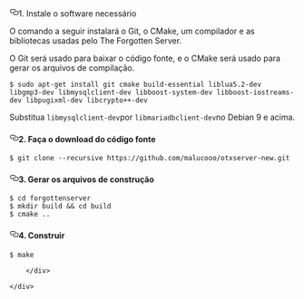 <div id="wiki-body" class="mt-4 flex-auto min-width-0 gollum-markdown-content instapaper_body">
        <div class="markdown-body>
<h4>
<a id="user-content-1-install-the-required-software" class="anchor" href="#1-install-the-required-software" aria-hidden="true"><svg class="octicon octicon-link" viewBox="0 0 16 16" version="1.1" width="16" height="16" aria-hidden="true"><path fill-rule="evenodd" d="M4 9h1v1H4c-1.5 0-3-1.69-3-3.5S2.55 3 4 3h4c1.45 0 3 1.69 3 3.5 0 1.41-.91 2.72-2 3.25V8.59c.58-.45 1-1.27 1-2.09C10 5.22 8.98 4 8 4H4c-.98 0-2 1.22-2 2.5S3 9 4 9zm9-3h-1v1h1c1 0 2 1.22 2 2.5S13.98 12 13 12H9c-.98 0-2-1.22-2-2.5 0-.83.42-1.64 1-2.09V6.25c-1.09.53-2 1.84-2 3.25C6 11.31 7.55 13 9 13h4c1.45 0 3-1.69 3-3.5S14.5 6 13 6z"></path></svg></a><font style="vertical-align: inherit;"><font style="vertical-align: inherit;">1. Instale o software necessário</font></font></h4>
<p><font style="vertical-align: inherit;"><font style="vertical-align: inherit;">O comando a seguir instalará o Git, o CMake, um compilador e as bibliotecas usadas pelo The Forgotten Server.</font></font></p>
<p><font style="vertical-align: inherit;"><font style="vertical-align: inherit;">O Git será usado para baixar o código fonte, e o CMake será usado para gerar os arquivos de compilação.</font></font></p>
<pre><code>$ sudo apt-get install git cmake build-essential liblua5.2-dev libgmp3-dev libmysqlclient-dev libboost-system-dev libboost-iostreams-dev libpugixml-dev libcrypto++-dev
</code></pre>
<p><font style="vertical-align: inherit;"><font style="vertical-align: inherit;">Substitua </font></font><code>libmysqlclient-dev</code><font style="vertical-align: inherit;"><font style="vertical-align: inherit;">por </font></font><code>libmariadbclient-dev</code><font style="vertical-align: inherit;"><font style="vertical-align: inherit;">no Debian 9 e acima.</font></font></p>
<h4>
<a id="user-content-2-download-the-source-code" class="anchor" href="#2-download-the-source-code" aria-hidden="true"><svg class="octicon octicon-link" viewBox="0 0 16 16" version="1.1" width="16" height="16" aria-hidden="true"><path fill-rule="evenodd" d="M4 9h1v1H4c-1.5 0-3-1.69-3-3.5S2.55 3 4 3h4c1.45 0 3 1.69 3 3.5 0 1.41-.91 2.72-2 3.25V8.59c.58-.45 1-1.27 1-2.09C10 5.22 8.98 4 8 4H4c-.98 0-2 1.22-2 2.5S3 9 4 9zm9-3h-1v1h1c1 0 2 1.22 2 2.5S13.98 12 13 12H9c-.98 0-2-1.22-2-2.5 0-.83.42-1.64 1-2.09V6.25c-1.09.53-2 1.84-2 3.25C6 11.31 7.55 13 9 13h4c1.45 0 3-1.69 3-3.5S14.5 6 13 6z"></path></svg></a><font style="vertical-align: inherit;"><font style="vertical-align: inherit;">2. Faça o download do código fonte</font></font></h4>
<pre><code>$ git clone --recursive https://github.com/malucooo/otxserver-new.git
</code></pre>
<h4>
<a id="user-content-3-generate-the-build-files" class="anchor" href="#3-generate-the-build-files" aria-hidden="true"><svg class="octicon octicon-link" viewBox="0 0 16 16" version="1.1" width="16" height="16" aria-hidden="true"><path fill-rule="evenodd" d="M4 9h1v1H4c-1.5 0-3-1.69-3-3.5S2.55 3 4 3h4c1.45 0 3 1.69 3 3.5 0 1.41-.91 2.72-2 3.25V8.59c.58-.45 1-1.27 1-2.09C10 5.22 8.98 4 8 4H4c-.98 0-2 1.22-2 2.5S3 9 4 9zm9-3h-1v1h1c1 0 2 1.22 2 2.5S13.98 12 13 12H9c-.98 0-2-1.22-2-2.5 0-.83.42-1.64 1-2.09V6.25c-1.09.53-2 1.84-2 3.25C6 11.31 7.55 13 9 13h4c1.45 0 3-1.69 3-3.5S14.5 6 13 6z"></path></svg></a><font style="vertical-align: inherit;"><font style="vertical-align: inherit;">3. Gerar os arquivos de construção</font></font></h4>
<pre><code>$ cd forgottenserver<font></font>
$ mkdir build &amp;&amp; cd build<font></font>
$ cmake ..<font></font>
</code></pre>
<h4>
<a id="user-content-4-build" class="anchor" href="#4-build" aria-hidden="true"><svg class="octicon octicon-link" viewBox="0 0 16 16" version="1.1" width="16" height="16" aria-hidden="true"><path fill-rule="evenodd" d="M4 9h1v1H4c-1.5 0-3-1.69-3-3.5S2.55 3 4 3h4c1.45 0 3 1.69 3 3.5 0 1.41-.91 2.72-2 3.25V8.59c.58-.45 1-1.27 1-2.09C10 5.22 8.98 4 8 4H4c-.98 0-2 1.22-2 2.5S3 9 4 9zm9-3h-1v1h1c1 0 2 1.22 2 2.5S13.98 12 13 12H9c-.98 0-2-1.22-2-2.5 0-.83.42-1.64 1-2.09V6.25c-1.09.53-2 1.84-2 3.25C6 11.31 7.55 13 9 13h4c1.45 0 3-1.69 3-3.5S14.5 6 13 6z"></path></svg></a><font style="vertical-align: inherit;"><font style="vertical-align: inherit;">4. Construir</font></font></h4>
<pre><code>$ make
</code></pre>

        </div>

    </div>
